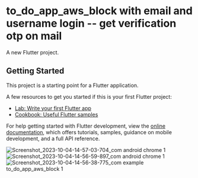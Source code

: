 # to_do_app_aws_block with email and username login -- get verification otp on mail

A new Flutter project.

## Getting Started

This project is a starting point for a Flutter application.

A few resources to get you started if this is your first Flutter project:

- [Lab: Write your first Flutter app](https://docs.flutter.dev/get-started/codelab)
- [Cookbook: Useful Flutter samples](https://docs.flutter.dev/cookbook)

For help getting started with Flutter development, view the
[online documentation](https://docs.flutter.dev/), which offers tutorials,
samples, guidance on mobile development, and a full API reference.

![Screenshot_2023-10-04-14-57-03-704_com android chrome 1](https://github.com/vaibhavaiscoder/flutter_bloc_aws/assets/93149685/24a36418-00c0-4556-9109-792f7e7b39ea)
![Screenshot_2023-10-04-14-56-59-897_com android chrome 1](https://github.com/vaibhavaiscoder/flutter_bloc_aws/assets/93149685/4690750f-f43d-471a-95c8-1362c37504bd)
![Screenshot_2023-10-04-14-56-38-775_com example to_do_app_aws_block 1](https://github.com/vaibhavaiscoder/flutter_bloc_aws/assets/93149685/09e4b05c-6441-41e1-889a-d05f50594931)
